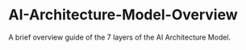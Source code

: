 # AI-Architecture-Model-Overview
A brief overview guide of the 7 layers of the AI Architecture Model.
